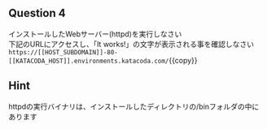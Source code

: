 ## Question 4
インストールしたWebサーバー(httpd)を実行しなさい  
下記のURLにアクセスし、「It works!」の文字が表示される事を確認しなさい  
`https://[[HOST_SUBDOMAIN]]-80-[[KATACODA_HOST]].environments.katacoda.com/`{{copy}}  

## Hint
httpdの実行バイナリは、インストールしたディレクトリの/binフォルダの中にあります
